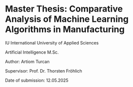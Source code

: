 # Master Thesis: Comparative Analysis of Machine Learning Algorithms in Manufacturing
IU International University of Applied Sciences

Artificial Intelligence M.Sc.

Author: Artiom Turcan

Supervisor: Prof. Dr. Thorsten Fröhlich

Date of submission: 12.05.2025

